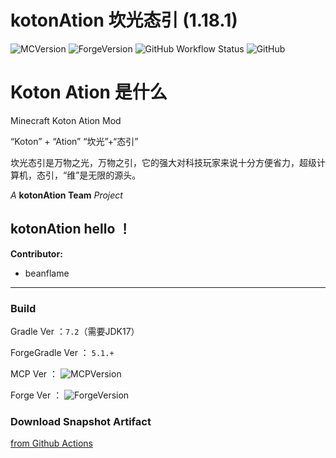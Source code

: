 # kotonAtion 坎光态引 (1.18.1)

![MCVersion](https://img.shields.io/badge/MCVersion-1.18.1-success?style=flat-square)
![ForgeVersion](https://img.shields.io/badge/ForgeVersion-1.18.1--39.0.59-success?style=flat-square)
![GitHub Workflow Status](https://img.shields.io/github/workflow/status/beanflame/koton-ation/Java%20CI%20with%20Gradle?style=flat-square)
![GitHub](https://img.shields.io/github/license/beanflame/koton-ation?style=flat-square)






# Koton Ation 是什么

Minecraft Koton Ation Mod

“Koton” + “Ation”
“坎光”+“态引”

坎光态引是万物之光，万物之引，它的强大对科技玩家来说十分方便省力，超级计算机，态引，“维”是无限的源头。

*A* **kotonAtion Team** *Project*

## kotonAtion hello ！

**Contributor:** 
+ beanflame

- - -


### Build

Gradle Ver ：`7.2`（需要JDK17）

ForgeGradle Ver ： `5.1.+`

MCP Ver ： ![MCPVersion](https://img.shields.io/badge/MCPVersion-snapshot__20210309-success?style=flat-square)

Forge Ver ： ![ForgeVersion](https://img.shields.io/badge/ForgeVersion-1.18.1--39.0.59-success?style=flat-square)



### Download Snapshot Artifact

[from Github Actions](https://github.com/beanflame/koton-ation/actions)
